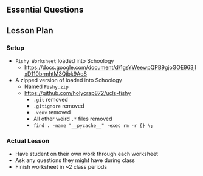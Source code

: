## Essential Questions

## Lesson Plan

### Setup

- `Fishy Worksheet` loaded into Schoology
    - https://docs.google.com/document/d/1gsYWeewpQPB9gjoGOE963jIxD110brmhtM3Qjbk9Ao8
- A zipped version of loaded into Schoology
    - Named `Fishy.zip`
    - https://github.com/holycrap872/ucls-fishy
        - `.git` removed
        - `.gitignore` removed
        - `.venv` removed
        - All other weird `.*` files removed
        - `find . -name "__pycache__" -exec rm -r {} \;`

### Actual Lesson

- Have student on their own work through each worksheet
- Ask any questions they might have during class
- Finish worksheet in ~2 class periods
